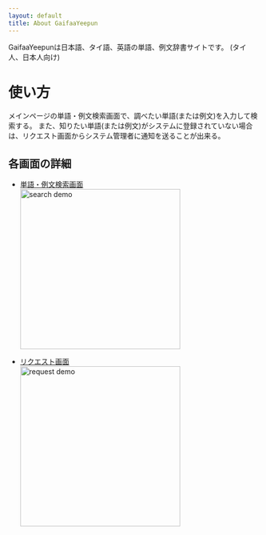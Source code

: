 ```yaml
---
layout: default
title: About GaifaaYeepun
---
```


GaifaaYeepunは日本語、タイ語、英語の単語、例文辞書サイトです。
(タイ人、日本人向け)

# 使い方

メインページの単語・例文検索画面で、調べたい単語(または例文)を入力して検索する。
また、知りたい単語(または例文)がシステムに登録されていない場合は、リクエスト画面からシステム管理者に通知を送ることが出来る。


## 各画面の詳細

- [単語・例文検索画面](./howtouse_search.md)  
[<img src ="https://user-images.githubusercontent.com/42882840/100090635-cf21c100-2e96-11eb-98ec-18694d4d44c9.gif" alt="search demo" width="320">](./howtouse_search.md)

- [リクエスト画面](./howtouse_request.md)  
[<img src ="https://user-images.githubusercontent.com/42882840/100090636-d0eb8480-2e96-11eb-823e-e0059da94e58.gif" alt="request demo" width="320">](./howtouse_request.md)
